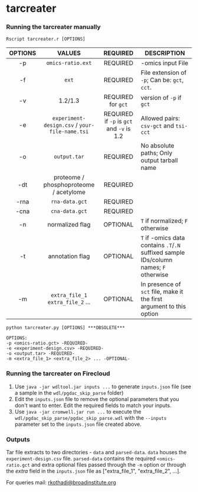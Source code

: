# tarcreater

### Running the tarcreater manually

```
Rscript tarcreater.r [OPTIONS]

```

| OPTIONS | VALUES | REQUIRED | DESCRIPTION |
|:-------:|:------:|:--------:|-------------|
| -p   | `omics-ratio.ext`                              | REQUIRED                                  | -omics input File |
| -f   | `ext`                                          | REQUIRED                                  | File extension of `-p`; Can be: `gct`, `cct`. |
| -v   | 1.2/1.3                                        | REQUIRED for `gct`                        | version of `-p` if `gct` |
| -e   | `experiment-design.csv` / `your-file-name.tsi` | REQUIRED if `-p` is `gct` and `-v` is 1.2 | Allowed pairs: `csv-gct` and `tsi-cct`|
| -o   | `output.tar`                                   | REQUIRED                                  | No absolute paths; Only output tarball name |
| -dt  | proteome / phosphoproteome / acetylome         | REQUIRED                                  | |
| -rna | `rna-data.gct`                                 | REQUIRED                                  | |
| -cna | `cna-data.gct`                                 | REQUIRED                                  | |
| -n   | normalized flag                                | OPTIONAL                                  | `T` if normalized; `F` otherwise |
| -t   | annotation flag                                | OPTIONAL                                  | `T` if -omics data contains `.T`/`.N` suffixed sample IDs/column names; `F` otherwise |
| -m   | `extra_file_1` `extra_file_2` ...              | OPTIONAL                                  | In presence of `sct` file, make it the first argument to this option |

```
python tarcreater.py [OPTIONS] ***OBSOLETE***

OPTIONS:
-p <omics-ratio.gct> -REQUIRED-
-e <experiment-design.csv> -REQUIRED-
-o <output.tar> -REQUIRED-
-m <extra_file_1> <extra_file_2> ... -OPTIONAL-

```

### Running the tarcreater on Firecloud

1. Use `java -jar wdltool.jar inputs ...` to generate `inputs.json` file (see a sample in the `wdl/pgdac_skip_parse` folder)
2. Edit the `inputs.json` file to remove the optional parameters that you don't want to enter. Edit the required fields to match your inputs.
3. Use `java -jar cromwell.jar run ...` to execute the `wdl/pgdac_skip_parse/pgdac_skip_parse.wdl` with the `--inputs` parameter set to the `inputs.json` file created above.

### Outputs

Tar file extracts to two directories - `data` and `parsed-data`. `data` houses the `experiment-design.csv` file. `parsed-data` contains the required `<omics-ratio.gct` and extra optional files passed through the `-m` option or through the *extra* field in the `inputs.json` file as ["extra_file_1", "extra_file_2", ...].

For queries mail:
rkothadi@broadinstitute.org
